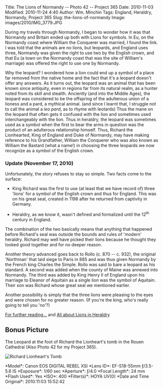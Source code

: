 Title: The Lions of Normandy -- Photo 42 -- Project 365
Date: 2010-11-03
Modified: 2010-11-24 4:40
Author: Wm. Minchin
Tags: England, Heraldry, Normandy, Project 365
Slug: the-lions-of-normandy
Image: images/2010/IMG_3779.JPG

During my travels through Normandy, I began to wonder how it was that Normandy
and Britain ended up both with Lions for symbols. In Eu, on the Normandy coast
where William the Conquerer was married, I found the link. I was told that the
animals are no lions, but leopards, and England uses three, Normandy was given
the right to use two by the English crown, and that Eu (a town on the Normandy
coast that was the site of William's marriage) was offered the right to use one
by Normandy.

Why the leopard? I wondered how a lion could end up a symbol of a place far
removed from the native home and the fact that it's a leopard doesn't offer any
answers. As it turns out, the leopard was an animal that has been known since
antiquity, even in regions far from its natural realm, as a hunter noted from
its skill and stealth. Anciently (and into the Middle Ages), the leopard was
considered to be the offspring of the adulterous union of a lioness and a pard,
a mythical animal. (and since I learnt that, I struggle not to call the animal
a *leo pard*, as to rhyme with leotards) Thus the mane on the leopard that
often gets it confused with the lion and sometimes used interchangeably with
the lion. Thus in heraldry, the leopard was sometimes used as a symbol when the
first to bear the arms in question was the product of an adulterous
relationship himself. Thus, Richard the Lionhearted, King of England and Duke
of Normandy, may have making reference to his Grandfather, William the
Conquerer who was also known as William the Bastard (what a name!) in choosing
the three leopards we now recognize as a symbol of the English crown.

### Update (November 17, 2010)

Unfortunately, the story refuses to stay so simple. Two facts come to the
surface:

-   King Richard was the first to use (at least that we have record of) three
    'lions' for a symbol of the English crown and thus for England. This was on
    his great seal, created in 1198 after he returned from captivity in
    Germany.

-   Heraldry, as we know it, wasn't defined and formalized until the
    12<sup>th</sup> century in England.

The combination of the two basically means that anything that happened before
Richard's seal was outside the bounds and rules of 'modern' heraldry. Richard
may well have picked their lions because he thought they looked good together
and for no deeper reason.

Another theory advanced goes back to Rollo (c. 870 -- c. 932), the original
'Northman' that laid siege to Paris in 885 and was thus given Normandy by the
French king Charles the Simple. Rollo was said to bare a leopard as his
standard. A second was added when the county of Maine was annexed into
Normandy. The third was added by King Henry II of England upon his marriage to
Eleanor of Aquitain as a single lion was the symbol of Aquitain. Their son was
Richard whose great seal we mentioned earlier.

Another possibility is simply that the three lions were pleasing to the eyes
and were chosen for no greater reason. (If you're the king, who's really going
to tell you 'no'?)

[For further reading...](http://www.sacred-texts.com/lcr/fsca/fsca47.htm) and
[All about Lions in
Heraldry](http://www7b.biglobe.ne.jp/~bprince/hr/foxdavies/fdguide11.htm)

## Bonus Picture

The Leopard at the foot of Richard the Lionheart's tomb in the Rouen Cathedral
(Also Photo 42 for my Project 365).

![Richard Lionheart's Tomb]({filename}images/project-365/IMG_3762.JPG)

<div markdown=1 class="photo-infobox">
*Model*: Canon EOS DIGITAL REBEL XSI  
*Lens ID*: EF-S18-55mm ƒ/3.5-5.6 IS  
*Exposure*: 1/60 sec  
*Aperture*: ƒ/4.0  
*Focal Length*: 24 mm  
*Flash Used*: Yes  
*ISO*: 400  
*Filter(s)*: HOYA UV(0)  
*Date and Time Original*: 2010:11:03 15:52:42
</div>
